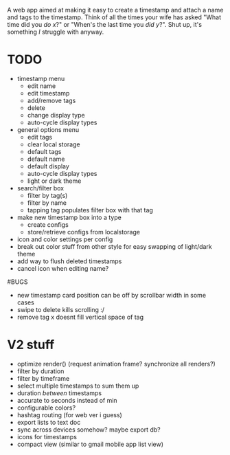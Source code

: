 A web app aimed at making it easy to create a timestamp and attach a name and tags to the timestamp. Think of all the times your wife has asked "What time did you *do x*?" or "When's the last time you *did y*?". Shut up, it's something *I* struggle with anyway.

# TODO
* timestamp menu
	* edit name
	* edit timestamp
	* add/remove tags
	* delete
	* change display type
	* auto-cycle display types
* general options menu
	* edit tags
	* clear local storage
	* default tags
	* default name
	* default display
	* auto-cycle display types
	* light or dark theme
* search/filter box
	* filter by tag(s)
	* filter by name
	* tapping tag populates filter box with that tag
* make new timestamp box into a type
	* create configs
	* store/retrieve configs from localstorage
* icon and color settings per config
* break out color stuff from other style for easy swapping of light/dark theme
* add way to flush deleted timestamps
* cancel icon when editing name?

#BUGS
* new timestamp card position can be off by scrollbar width in some cases
* swipe to delete kills scrolling :/
* remove tag x doesnt fill vertical space of tag

# V2 stuff
* optimize render() (request animation frame? synchronize all renders?)
* filter by duration
* filter by timeframe
* select multiple timestamps to sum them up
* duration *between* timestamps
* accurate to seconds instead of min
* configurable colors?
* hashtag routing (for web ver i guess)
* export lists to text doc
* sync across devices somehow? maybe export db?
* icons for timestamps
* compact view (similar to gmail mobile app list view)